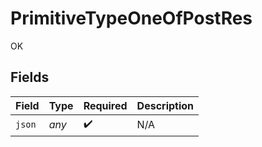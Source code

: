 # PrimitiveTypeOneOfPostRes

OK


## Fields

| Field              | Type               | Required           | Description        |
| ------------------ | ------------------ | ------------------ | ------------------ |
| `json`             | *any*              | :heavy_check_mark: | N/A                |